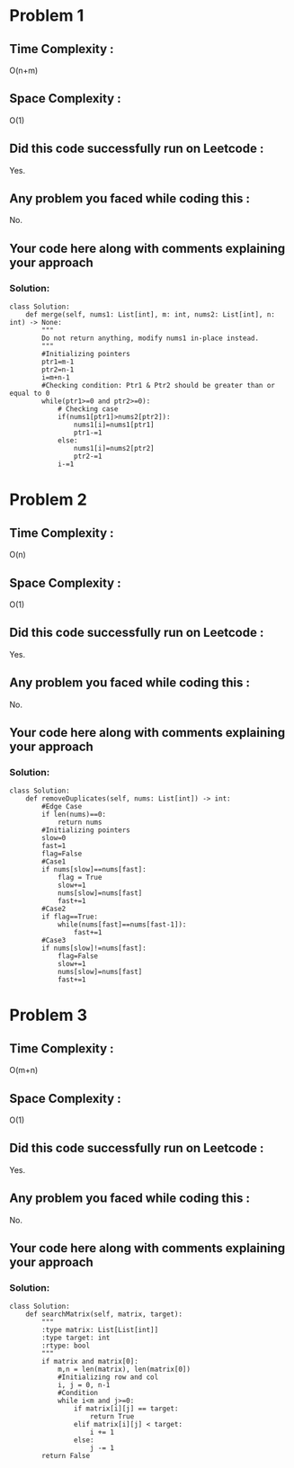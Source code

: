 # Problem 1
## Time Complexity :
O(n+m)

## Space Complexity :
O(1)

## Did this code successfully run on Leetcode :
Yes.
## Any problem you faced while coding this :
No. 

## Your code here along with comments explaining your approach
### Solution:
    class Solution:
        def merge(self, nums1: List[int], m: int, nums2: List[int], n: int) -> None:
            """
            Do not return anything, modify nums1 in-place instead.
            """
            #Initializing pointers
            ptr1=m-1
            ptr2=n-1
            i=m+n-1
            #Checking condition: Ptr1 & Ptr2 should be greater than or equal to 0
            while(ptr1>=0 and ptr2>=0):
                # Checking case
                if(nums1[ptr1]>nums2[ptr2]):
                    nums1[i]=nums1[ptr1]
                    ptr1-=1
                else:
                    nums1[i]=nums2[ptr2]
                    ptr2-=1
                i-=1

# Problem 2
## Time Complexity :
O(n)

## Space Complexity :
O(1)

## Did this code successfully run on Leetcode :
Yes.
## Any problem you faced while coding this :
No. 

## Your code here along with comments explaining your approach
### Solution:

    class Solution:
        def removeDuplicates(self, nums: List[int]) -> int:
            #Edge Case
            if len(nums)==0:
                return nums
            #Initializing pointers
            slow=0
            fast=1
            flag=False
            #Case1
            if nums[slow]==nums[fast]:
                flag = True
                slow+=1
                nums[slow]=nums[fast]
                fast+=1
            #Case2
            if flag==True:
                while(nums[fast]==nums[fast-1]):
                    fast+=1
            #Case3
            if nums[slow]!=nums[fast]:
                flag=False
                slow+=1
                nums[slow]=nums[fast]
                fast+=1
        
 # Problem 3
## Time Complexity :
O(m+n)

## Space Complexity :
O(1)

## Did this code successfully run on Leetcode :
Yes.
## Any problem you faced while coding this :
No. 

## Your code here along with comments explaining your approach
### Solution:

    class Solution:
        def searchMatrix(self, matrix, target):
            """
            :type matrix: List[List[int]]
            :type target: int
            :rtype: bool
            """
            if matrix and matrix[0]:
                m,n = len(matrix), len(matrix[0])
                #Initializing row and col
                i, j = 0, n-1
                #Condition
                while i<m and j>=0:   
                    if matrix[i][j] == target:
                        return True
                    elif matrix[i][j] < target:
                        i += 1
                    else:
                        j -= 1
            return False
